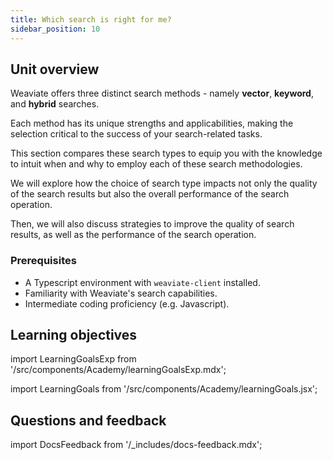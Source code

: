 ```yaml
---
title: Which search is right for me?
sidebar_position: 10
---
```


## <i class="fa-solid fa-chalkboard-user"></i> Unit overview

<!-- import ReactPlayer from 'react-player/lazy'

<ReactPlayer url='https://youtu.be/FU7l5pr2FmU' controls='true'/>
<br/> -->

<!-- :::warning TODO
Intro video here
::: -->

<!-- Provide context for this course, in addition to the concrete learning goals and outcomes. Why would someone want to do this unit? -->

Weaviate offers three distinct search methods - namely **vector**, **keyword**, and **hybrid** searches.

Each method has its unique strengths and applicabilities, making the selection critical to the success of your search-related tasks.

This section compares these search types to equip you with the knowledge to intuit when and why to employ each of these search methodologies.

We will explore how the choice of search type impacts not only the quality of the search results but also the overall performance of the search operation.

Then, we will also discuss strategies to improve the quality of search results, as well as the performance of the search operation.


### <i class="fa-solid fa-clipboard-list-check"></i> Prerequisites

- A Typescript environment with `weaviate-client` installed.
- Familiarity with Weaviate's search capabilities.
- Intermediate coding proficiency (e.g. Javascript).

## <i class="fa-solid fa-chalkboard-user"></i> Learning objectives

import LearningGoalsExp from '/src/components/Academy/learningGoalsExp.mdx';

<LearningGoalsExp />

import LearningGoals from '/src/components/Academy/learningGoals.jsx';

<LearningGoals unitName="which_search"/>

## Questions and feedback

import DocsFeedback from '/_includes/docs-feedback.mdx';

<DocsFeedback/>
